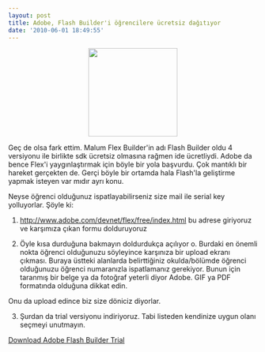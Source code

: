 ```yaml
---
layout: post
title: Adobe, Flash Builder'i öğrencilere ücretsiz dağıtıyor
date: '2010-06-01 18:49:55'
---
```


<p style="text-align: center;"><a href="http://devdala.files.wordpress.com/2010/06/flash_builder_logo.png"><img class="aligncenter" src="http://devdala.files.wordpress.com/2010/06/flash_builder_logo.png" alt="" width="180" height="179" /></a></p>
Geç de olsa fark ettim. Malum Flex Builder'in adı Flash Builder oldu 4 versiyonu ile birlikte sdk ücretsiz olmasına rağmen ide ücretliydi. Adobe da bence Flex'i yaygınlaştırmak için böyle bir yola başvurdu. Çok mantıklı bir hareket gerçekten de. Gerçi böyle bir ortamda hala Flash'la geliştirme yapmak isteyen var mıdır ayrı konu.

Neyse öğrenci olduğunuz ispatlayabilirseniz size mail ile serial key yolluyorlar. Şöyle ki:

1) <a href="http://www.adobe.com/devnet/flex/free/index.html">http://www.adobe.com/devnet/flex/free/index.html</a> bu adrese giriyoruz ve karşımıza çıkan formu dolduruyoruz

2) Öyle kısa durduğuna bakmayın doldurdukça açılıyor o. Burdaki en önemli nokta öğrenci olduğunuzu söyleyince karşınıza bir upload ekranı çıkması. Buraya üstteki alanlarda belirttiğiniz okulda/bölümde öğrenci olduğunuzu öğrenci numaranızla ispatlamanız gerekiyor. Bunun için taranmış bir belge ya da fotoğraf yeterli diyor Adobe. GIF ya PDF formatında olduğuna dikkat edin.

Onu da upload edince biz size döniciz diyorlar.

3) Şurdan da trial versiyonu indiriyoruz. Tabi listeden kendinize uygun olanı seçmeyi unutmayın.

<a href="https://www.adobe.com/cfusion/tdrc/index.cfm?product=flash_builder" target="_blank">Download Adobe Flash Builder Trial</a>
